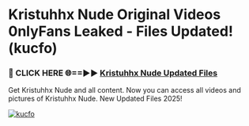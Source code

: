 # Kristuhhx Nude Original Videos 0nlyFans Leaked - Files Updated! (kucfo)

<h3>🔴 CLICK HERE 🌐==►► <a href="https://tinyurl.com/y5r63du9" rel="nofollow">Kristuhhx Nude Updated Files</a></h3>

Get Kristuhhx Nude and all content. Now you can access all videos and pictures of Kristuhhx Nude. New Updated Files 2025!

[![kucfo](https://i.imgur.com/UVo9nyh.gif)](https://tinyurl.com/y5r63du9)